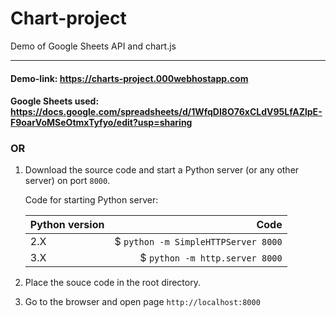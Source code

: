 # Chart-project
Demo of Google Sheets API and chart.js

------------------------------------------------------------------------------------------------------------------------------------
#### Demo-link: <https://charts-project.000webhostapp.com>

#### Google Sheets used: <https://docs.google.com/spreadsheets/d/1WfqDI8O76xCLdV95LfAZlpE-F9oarVoMSeOtmxTyfyo/edit?usp=sharing>

### OR

1. Download the source code and start a Python server (or any other server) on port `8000`.

   Code for starting Python server:
   
   | Python version        | Code                                |
   | --------------------- |------------------------------------:|
   | 2.X                   | $ `python -m SimpleHTTPServer 8000` |
   | 3.X                   | $ `python -m http.server 8000`      |
   
2. Place the souce code in the root directory.
3. Go to the browser and open page `http://localhost:8000`
